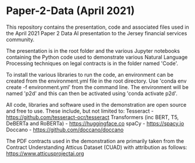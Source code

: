 # Paper-2-Data (April 2021)
This repository contains the presentation, code and associated files used in the April 2021 Paper 2 Data AI presentation to the Jersey financial services community.

The presentation is in the root folder and the various Jupyter notebooks containing the Python code used to demonstrate various Natural Language Processing techniques on legal contracts is in the folder named 'Code'.

To install the various libraries to run the code, an environment can be created from the environment.yml file in the root directory. Use 'conda env create -f environment.yml' from the command line. The environment will be named 'p2d' and this can then be activated using 'conda activate p2d'. 

All code, libraries and software used in the demonstration are open source and free to use. These include, but not limited to:
Tesseract - https://github.com/tesseract-ocr/tesseract
Transformers (inc BERT, T5, DeBERTa and RoBERTa) - https://huggingface.co
spaCy - https://spacy.io
Doccano - https://github.com/doccano/doccano

The PDF contracts used in the demonstration are primarily taken from the Contract Understanding Atticus Dataset (CUAD) with attribution as follows: https://www.atticusprojectai.org
